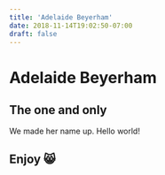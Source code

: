 ```yaml
---
title: 'Adelaide Beyerham'
date: 2018-11-14T19:02:50-07:00
draft: false
---
```


# Adelaide Beyerham

## The one and only

We made her name up. Hello world!

## Enjoy 😸
